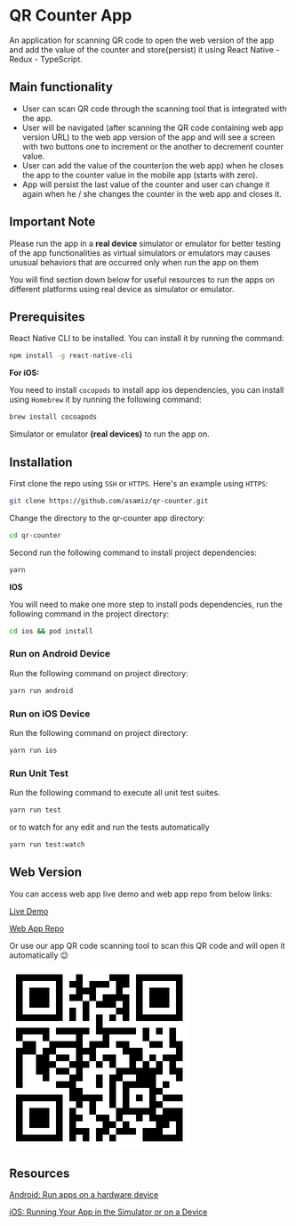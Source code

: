 # QR Counter App

An application for scanning QR code to open the web version of the app and add the value of the counter and store(persist) it using React Native - Redux - TypeScript.

## Main functionality

- User can scan QR code through the scanning tool that is integrated with the app.
- User will be navigated (after scanning the QR code containing web app version URL) to the web app version of the app and will see a screen with two buttons one to increment or the another to decrement counter value.
- User can add the value of the counter(on the web app) when he closes the app to the counter value in the mobile app (starts with zero).
- App will persist the last value of the counter and user can change it again when he / she changes the counter in the web app and closes it.

## Important Note

Please run the app in a **real device** simulator or emulator for better testing of the app functionalities as virtual simulators or emulators may causes unusual behaviors that are occurred only when run the app on them

You will find section down below for useful resources to run the apps on different platforms using real device as simulator or emulator.

## Prerequisites

React Native CLI to be installed. You can install it by running the command:

```bash
npm install -g react-native-cli
```

**For iOS:**

You need to install `cocopods` to install app ios dependencies, you can install using `Homebrew` it by running the following command:

```bash
brew install cocoapods
```

Simulator or emulator **(real devices)** to run the app on.

## Installation

First clone the repo using `SSH` or `HTTPS`.
Here's an example using `HTTPS`:

```bash
git clone https://github.com/asamiz/qr-counter.git
```

Change the directory to the qr-counter app directory:

```bash
cd qr-counter
```

Second run the following command to install project dependencies:

```bash
yarn
```

**IOS**

You will need to make one more step to install pods dependencies, run the following command in the project directory:

```bash
cd ios && pod install
```

### Run on Android Device

Run the following command on project directory:

```bash
yarn run android
```

### Run on iOS Device

Run the following command on project directory:

```bash
yarn run ios
```

### Run Unit Test

Run the following command to execute all unit test suites.

```bash
yarn run test
```

or to watch for any edit and run the tests automatically

```bash
yarn run test:watch
```

## Web Version

You can access web app live demo and web app repo from below links:

[Live Demo](https://asamiz.github.io/simple-counter-app/#/)

[Web App Repo](https://github.com/asamiz/simple-counter-app)

Or use our app QR code scanning tool to scan this QR code and will open it automatically 😉

![QRCode](QRCode.png)

## Resources

[Android: Run apps on a hardware device](https://developer.android.com/studio/run/device)

[iOS: Running Your App in the Simulator or on a Device](https://developer.apple.com/documentation/xcode/running-your-app-in-the-simulator-or-on-a-device)
